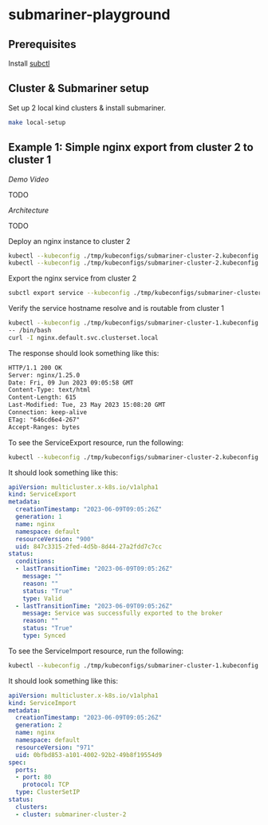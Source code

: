 # submariner-playground

## Prerequisites

Install [subctl](https://submariner.io/operations/deployment/subctl/)

## Cluster & Submariner setup

Set up 2 local kind clusters & install submariner.

```bash
make local-setup
```

## Example 1: Simple nginx export from cluster 2 to cluster 1

*Demo Video*

TODO

*Architecture*

TODO

Deploy an nginx instance to cluster 2

```bash
kubectl --kubeconfig ./tmp/kubeconfigs/submariner-cluster-2.kubeconfig create deployment nginx --image=nginx -n default
kubectl --kubeconfig ./tmp/kubeconfigs/submariner-cluster-2.kubeconfig expose deployment nginx --port=80 -n default
```

Export the nginx service from cluster 2

```bash
subctl export service --kubeconfig ./tmp/kubeconfigs/submariner-cluster-2.kubeconfig --namespace default nginx
```

Verify the service hostname resolve and is routable from cluster 1

```bash
kubectl --kubeconfig ./tmp/kubeconfigs/submariner-cluster-1.kubeconfig -n default run tmp-shell --rm -i --tty --image quay.io/submariner/nettest \
-- /bin/bash
curl -I nginx.default.svc.clusterset.local
```

The response should look something like this:

```txt
HTTP/1.1 200 OK
Server: nginx/1.25.0
Date: Fri, 09 Jun 2023 09:05:58 GMT
Content-Type: text/html
Content-Length: 615
Last-Modified: Tue, 23 May 2023 15:08:20 GMT
Connection: keep-alive
ETag: "646cd6e4-267"
Accept-Ranges: bytes
```

To see the ServiceExport resource, run the following:

```bash
kubectl --kubeconfig ./tmp/kubeconfigs/submariner-cluster-2.kubeconfig get serviceexport nginx -o yaml
```

It should look something like this:

```yaml
apiVersion: multicluster.x-k8s.io/v1alpha1
kind: ServiceExport
metadata:
  creationTimestamp: "2023-06-09T09:05:26Z"
  generation: 1
  name: nginx
  namespace: default
  resourceVersion: "900"
  uid: 847c3315-2fed-4d5b-8d44-27a2fdd7c7cc
status:
  conditions:
  - lastTransitionTime: "2023-06-09T09:05:26Z"
    message: ""
    reason: ""
    status: "True"
    type: Valid
  - lastTransitionTime: "2023-06-09T09:05:26Z"
    message: Service was successfully exported to the broker
    reason: ""
    status: "True"
    type: Synced
```

To see the ServiceImport resource, run the following:

```bash
kubectl --kubeconfig ./tmp/kubeconfigs/submariner-cluster-1.kubeconfig get serviceimport nginx -o yaml
```

It should look something like this:

```yaml
apiVersion: multicluster.x-k8s.io/v1alpha1
kind: ServiceImport
metadata:
  creationTimestamp: "2023-06-09T09:05:26Z"
  generation: 2
  name: nginx
  namespace: default
  resourceVersion: "971"
  uid: 0bfbd853-a101-4002-92b2-49b8f19554d9
spec:
  ports:
  - port: 80
    protocol: TCP
  type: ClusterSetIP
status:
  clusters:
  - cluster: submariner-cluster-2
```
